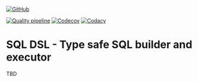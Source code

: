 [![GitHub](https://img.shields.io/github/license/gullerya/sql-dsl-java.svg)](https://github.com/gullerya/sql-dsl-java)

[![Quality pipeline](https://github.com/gullerya/sql-dsl-java/workflows/Quality/badge.svg?branch=main)](https://github.com/gullerya/sql-dsl-java/actions?query=workflow%3A%22Quality%22)
[![Codecov](https://img.shields.io/codecov/c/github/gullerya/sql-dsl-java/main.svg)](https://app.codecov.io/gh/gullerya/sql-dsl-java/branch/main)
[![Codacy](https://img.shields.io/codacy/grade/2ce1cb97e64c4d019c2097655a4bdf48.svg?logo=codacy)](https://app.codacy.com/gh/gullerya/sql-dsl-java/dashboard)

# SQL DSL - Type safe SQL builder and executor 

TBD